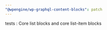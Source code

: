 ```yaml
---
"@wpengine/wp-graphql-content-blocks": patch
---
```


tests : Core list blocks and core list-item blocks
